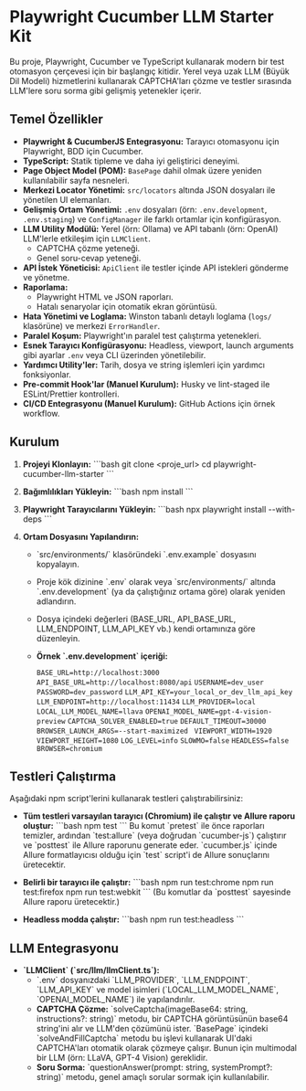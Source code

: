 # Playwright Cucumber LLM Starter Kit

Bu proje, Playwright, Cucumber ve TypeScript kullanarak modern bir test otomasyon çerçevesi için bir başlangıç kitidir. Yerel veya uzak LLM (Büyük Dil Modeli) hizmetlerini kullanarak CAPTCHA'ları çözme ve testler sırasında LLM'lere soru sorma gibi gelişmiş yetenekler içerir.

## Temel Özellikler

*   **Playwright & CucumberJS Entegrasyonu:** Tarayıcı otomasyonu için Playwright, BDD için Cucumber.
*   **TypeScript:** Statik tipleme ve daha iyi geliştirici deneyimi.
*   **Page Object Model (POM):** `BasePage` dahil olmak üzere yeniden kullanılabilir sayfa nesneleri.
*   **Merkezi Locator Yönetimi:** `src/locators` altında JSON dosyaları ile yönetilen UI elemanları.
*   **Gelişmiş Ortam Yönetimi:** `.env` dosyaları (örn: `.env.development`, `.env.staging`) ve `ConfigManager` ile farklı ortamlar için konfigürasyon.
*   **LLM Utility Modülü:** Yerel (örn: Ollama) ve API tabanlı (örn: OpenAI) LLM'lerle etkileşim için `LLMClient`.
    *   CAPTCHA çözme yeteneği.
    *   Genel soru-cevap yeteneği.
*   **API İstek Yöneticisi:** `ApiClient` ile testler içinde API istekleri gönderme ve yönetme.
*   **Raporlama:**
    *   Playwright HTML ve JSON raporları.
    *   Hatalı senaryolar için otomatik ekran görüntüsü.
*   **Hata Yönetimi ve Loglama:** Winston tabanlı detaylı loglama (`logs/` klasörüne) ve merkezi `ErrorHandler`.
*   **Paralel Koşum:** Playwright'ın paralel test çalıştırma yetenekleri.
*   **Esnek Tarayıcı Konfigürasyonu:** Headless, viewport, launch arguments gibi ayarlar `.env` veya CLI üzerinden yönetilebilir.
*   **Yardımcı Utility'ler:** Tarih, dosya ve string işlemleri için yardımcı fonksiyonlar.
*   **Pre-commit Hook'lar (Manuel Kurulum):** Husky ve lint-staged ile ESLint/Prettier kontrolleri.
*   **CI/CD Entegrasyonu (Manuel Kurulum):** GitHub Actions için örnek workflow.

## Kurulum

1.  **Projeyi Klonlayın:**
    \`\`\`bash
    git clone <proje_url>
    cd playwright-cucumber-llm-starter
    \`\`\`

2.  **Bağımlılıkları Yükleyin:**
    \`\`\`bash
    npm install
    \`\`\`

3.  **Playwright Tarayıcılarını Yükleyin:**
    \`\`\`bash
    npx playwright install --with-deps
    \`\`\`

4.  **Ortam Dosyasını Yapılandırın:**
    *   \`src/environments/\` klasöründeki \`.env.example\` dosyasını kopyalayın.
    *   Proje kök dizinine \`.env\` olarak veya \`src/environments/\` altında \`.env.development\` (ya da çalıştığınız ortama göre) olarak yeniden adlandırın.
    *   Dosya içindeki değerleri (BASE_URL, API_BASE_URL, LLM_ENDPOINT, LLM_API_KEY vb.) kendi ortamınıza göre düzenleyin.
    *   **Örnek \`.env.development\` içeriği:**
       
        `BASE_URL=http://localhost:3000`
        `API_BASE_URL=http://localhost:8080/api`
        `USERNAME=dev_user`
        `PASSWORD=dev_password`
        `LLM_API_KEY=your_local_or_dev_llm_api_key`
        `LLM_ENDPOINT=http://localhost:11434`
        `LLM_PROVIDER=local`
        `LOCAL_LLM_MODEL_NAME=llava`
        `OPENAI_MODEL_NAME=gpt-4-vision-preview`
        `CAPTCHA_SOLVER_ENABLED=true`
        `DEFAULT_TIMEOUT=30000`
        `BROWSER_LAUNCH_ARGS=--start-maximized `
        `VIEWPORT_WIDTH=1920`
        `VIEWPORT_HEIGHT=1080`
        `LOG_LEVEL=info`
        `SLOWMO=false`
        `HEADLESS=false`
        `BROWSER=chromium`


## Testleri Çalıştırma

Aşağıdaki npm script'lerini kullanarak testleri çalıştırabilirsiniz:

*   **Tüm testleri varsayılan tarayıcı (Chromium) ile çalıştır ve Allure raporu oluştur:**
    \`\`\`bash
    npm test
    \`\`\`
    Bu komut \`pretest\` ile önce raporları temizler, ardından \`test:allure\` (veya doğrudan \`cucumber-js\`) çalıştırır ve \`posttest\` ile Allure raporunu generate eder. \`cucumber.js\` içinde Allure formatlayıcısı olduğu için \`test\` script'i de Allure sonuçlarını üretecektir.

*   **Belirli bir tarayıcı ile çalıştır:**
    \`\`\`bash
    npm run test:chrome
    npm run test:firefox
    npm run test:webkit
    \`\`\`
    (Bu komutlar da \`posttest\` sayesinde Allure raporu üretecektir.)

*   **Headless modda çalıştır:**
    \`\`\`bash
    npm run test:headless
    \`\`\`

## LLM Entegrasyonu

*   **\`LLMClient\` (\`src/llm/llmClient.ts\`):**
    *   \`.env\` dosyanızdaki \`LLM_PROVIDER\`, \`LLM_ENDPOINT\`, \`LLM_API_KEY\` ve model isimleri (\`LOCAL_LLM_MODEL_NAME\`, \`OPENAI_MODEL_NAME\`) ile yapılandırılır.
    *   **CAPTCHA Çözme:** \`solveCaptcha(imageBase64: string, instructions?: string)\` metodu, bir CAPTCHA görüntüsünün base64 string'ini alır ve LLM'den çözümünü ister. \`BasePage\` içindeki \`solveAndFillCaptcha\` metodu bu işlevi kullanarak UI'daki CAPTCHA'ları otomatik olarak çözmeye çalışır. Bunun için multimodal bir LLM (örn: LLaVA, GPT-4 Vision) gereklidir.
    *   **Soru Sorma:** \`questionAnswer(prompt: string, systemPrompt?: string)\` metodu, genel amaçlı sorular sormak için kullanılabilir.

